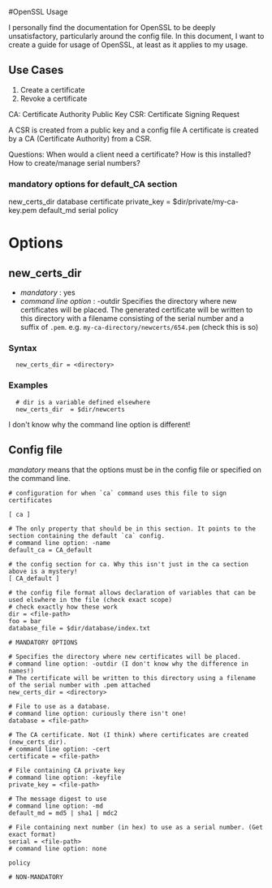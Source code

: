 #OpenSSL Usage

I personally find the documentation for OpenSSL to be deeply unsatisfactory, particularly around the config file. In this document, I want to create a guide for usage of OpenSSL, at least as it applies to my usage.



## Use Cases
1. Create a certificate
2. Revoke a certificate



CA: Certificate Authority
Public Key 
CSR: Certificate Signing Request

A CSR is created from a public key and a config file
A certificate is created by a CA (Certificate Authority) from a CSR.


Questions:
When would a client need a certificate?
How is this installed?
How to create/manage serial numbers?

### mandatory options for default_CA section
new_certs_dir
database
certificate
private_key = $dir/private/my-ca-key.pem
default_md
serial
policy

# Options
## new_certs_dir
* *mandatory* : yes
* *command line option* : -outdir
Specifies the directory where new certificates will be placed.
The generated certificate will be written to this directory with a filename consisting of the serial number and a suffix of `.pem`.
e.g. `my-ca-directory/newcerts/654.pem` (check this is so)
### Syntax
```
  new_certs_dir = <directory>
```
### Examples
```
  # dir is a variable defined elsewhere
  new_certs_dir  = $dir/newcerts
```

I don't know why the command line option is different!


## Config file
*mandatory* means that the options must be in the config file or specified on the command line.

```
# configuration for when `ca` command uses this file to sign certificates

[ ca ]

# The only property that should be in this section. It points to the section containing the default `ca` config.
# command line option: -name
default_ca = CA_default

# the config section for ca. Why this isn't just in the ca section above is a mystery!
[ CA_default ]

# the config file format allows declaration of variables that can be used elswhere in the file (check exact scope)
# check exactly how these work
dir = <file-path>
foo = bar
database_file = $dir/database/index.txt

# MANDATORY OPTIONS

# Specifies the directory where new certificates will be placed.
# command line option: -outdir (I don't know why the difference in names!)
# The certificate will be written to this directory using a filename of the serial number with .pem attached
new_certs_dir = <directory>

# File to use as a database.
# command line option: curiously there isn't one!
database = <file-path>

# The CA certificate. Not (I think) where certificates are created (new_certs_dir).
# command line option: -cert
certificate = <file-path>

# File containing CA private key
# command line option: -keyfile
private_key = <file-path>

# The message digest to use
# command line option: -md
default_md = md5 | sha1 | mdc2

# File containing next number (in hex) to use as a serial number. (Get exact format)
serial = <file-path>
# command line option: none

policy

# NON-MANDATORY

```




